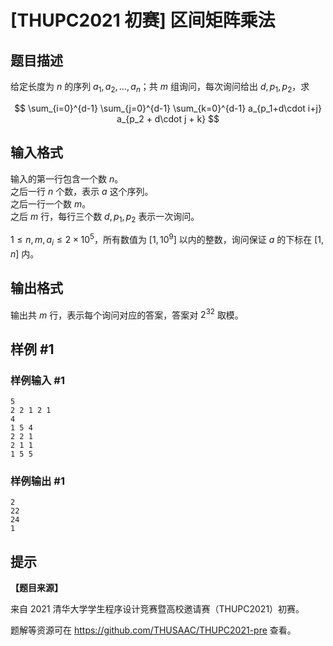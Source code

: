 # [THUPC2021 初赛] 区间矩阵乘法

## 题目描述

给定长度为 $n$ 的序列 $a_1, a_2, \dots, a_n$；共 $m$ 组询问，每次询问给出 $d,p_1,p_2$，求

$$ \sum_{i=0}^{d-1} \sum_{j=0}^{d-1} \sum_{k=0}^{d-1} a_{p_1+d\cdot i+j} a_{p_2 + d\cdot j + k} $$

## 输入格式

输入的第一行包含一个数 $n$。  
之后一行 $n$ 个数，表示 $a$ 这个序列。  
之后一行一个数 $m$。  
之后 $m$ 行，每行三个数 $d, p_1, p_2$ 表示一次询问。

$1 \le n, m, a_i \le 2 \times {10}^5$，所有数值为 $[1,{10}^9]$ 以内的整数，询问保证 $a$ 的下标在 $[1,n]$ 内。

## 输出格式

输出共 $m$ 行，表示每个询问对应的答案，答案对 $2^{32}$ 取模。

## 样例 #1

### 样例输入 #1
```
5
2 2 1 2 1
4
1 5 4
2 2 1
2 1 1
1 5 5
```

### 样例输出 #1

```
2
22
24
1
```

## 提示

**【题目来源】**

来自 2021 清华大学学生程序设计竞赛暨高校邀请赛（THUPC2021）初赛。

题解等资源可在 <https://github.com/THUSAAC/THUPC2021-pre> 查看。
